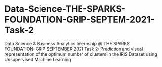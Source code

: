 # Data-Science-THE-SPARKS-FOUNDATION-GRIP-SEPTEM-2021-Task-2
Data Science &amp; Business Analytics Internship @ THE SPARKS FOUNDATION: GRIP SEPTEMBER 2021  Task 2: Prediction and visual representation of the optimum number of clusters in the IRIS Dataset using Unsupervised Machine Learning
